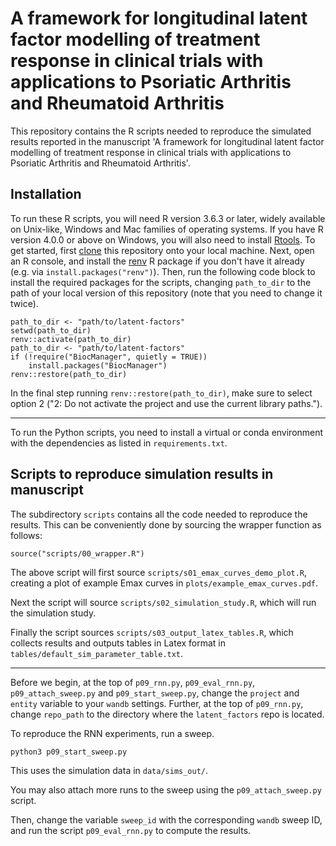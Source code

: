 # A framework for longitudinal latent factor modelling of treatment response in clinical trials with applications to Psoriatic Arthritis and Rheumatoid Arthritis

This repository contains the R scripts needed to reproduce the simulated results reported 
in the manuscript 'A framework for longitudinal latent factor modelling of treatment response in clinical trials with applications to Psoriatic Arthritis and Rheumatoid Arthritis'. 

## Installation

To run these R scripts, you will need R version 3.6.3 or later, widely available on 
Unix-like, Windows and Mac families of operating systems. If you have R version 4.0.0
or above on Windows, you will also need to install 
[Rtools](https://cran.r-project.org/bin/windows/Rtools/). To get started,
first [clone](https://git-scm.com/book/en/v2/Git-Basics-Getting-a-Git-Repository)
this repository onto your local machine. Next, open an R console, and install the 
[renv](https://rstudio.github.io/renv/index.html) R package if you don't have it 
already (e.g. via `install.packages("renv")`). Then, run the following code block to install the required packages for the scripts, changing `path_to_dir` to the path of your local version of this repository (note that you need to change it twice). 

```
path_to_dir <- "path/to/latent-factors"
setwd(path_to_dir)
renv::activate(path_to_dir)
path_to_dir <- "path/to/latent-factors"
if (!require("BiocManager", quietly = TRUE))
    install.packages("BiocManager")
renv::restore(path_to_dir)
```

In the final step running `renv::restore(path_to_dir)`, make sure to select option 2 ("2: Do not activate the project and use the current library paths.").

- - -

To run the Python scripts, you need to install a virtual or conda environment with the dependencies as listed in `requirements.txt`.


## Scripts to reproduce simulation results in manuscript

The subdirectory `scripts` contains all the code needed to reproduce the results. 
This can be conveniently done by sourcing the wrapper function as follows:

```
source("scripts/00_wrapper.R")
```

The above script will first source `scripts/s01_emax_curves_demo_plot.R`, creating a plot of example Emax curves in `plots/example_emax_curves.pdf`.

Next the script will source  `scripts/s02_simulation_study.R`, which will run the simulation study.

Finally the script sources  `scripts/s03_output_latex_tables.R`, which collects results and outputs tables in Latex format in `tables/default_sim_parameter_table.txt`.

- - -

Before we begin, at the top of `p09_rnn.py`, `p09_eval_rnn.py`, `p09_attach_sweep.py` and `p09_start_sweep.py`, change the `project` and `entity` variable to your `wandb` settings.
Further, at the top of `p09_rnn.py`, change `repo_path` to the directory where the `latent_factors` repo is located.

To reproduce the RNN experiments, run a sweep.

```python
python3 p09_start_sweep.py
```

This uses the simulation data in `data/sims_out/`.

You may also attach more runs to the sweep using the `p09_attach_sweep.py` script. 

Then, change the variable `sweep_id` with the corresponding `wandb` sweep ID, and run the script `p09_eval_rnn.py` to compute the results.
